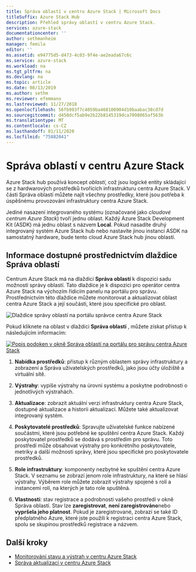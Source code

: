```yaml
---
title: Správa oblastí v centru Azure Stack | Microsoft Docs
titleSuffix: Azure Stack Hub
description: Přehled správy oblastí v centru Azure Stack.
services: azure-stack
documentationcenter: ''
author: sethmanheim
manager: femila
editor: ''
ms.assetid: e94775d5-d473-4c03-9f4e-ae2eada67c6c
ms.service: azure-stack
ms.workload: na
ms.tgt_pltfrm: na
ms.devlang: na
ms.topic: article
ms.date: 08/13/2019
ms.author: sethm
ms.reviewer: efemmano
ms.lastreviewed: 11/27/2018
ms.openlocfilehash: 56fb993f7c4059ba468100904d10baabac38cd7d
ms.sourcegitcommit: d450dcf5ab9e2b22b8145319dca7098065af563b
ms.translationtype: MT
ms.contentlocale: cs-CZ
ms.lasthandoff: 01/11/2020
ms.locfileid: "75882041"
---
```

# <a name="region-management-in-azure-stack-hub"></a>Správa oblastí v centru Azure Stack

Azure Stack hub používá koncept *oblastí*, což jsou logické entity skládající se z hardwarových prostředků tvořících infrastrukturu centra Azure Stack. V části Správa oblastí můžete najít všechny prostředky, které jsou potřeba k úspěšnému provozování infrastruktury centra Azure Stack.

Jediné nasazení integrovaného systému (označované jako *cloudové centrum Azure Stack*) tvoří jednu oblast. Každý Azure Stack Development Kit (ASDK) má jednu oblast s názvem **Local**. Pokud nasadíte druhý integrovaný systém Azure Stack hub nebo nastavíte jinou instanci ASDK na samostatný hardware, bude tento cloud Azure Stack hub jinou oblastí.

## <a name="information-available-through-the-region-management-tile"></a>Informace dostupné prostřednictvím dlaždice Správa oblastí

Centrum Azure Stack má na dlaždici **Správa oblastí** k dispozici sadu možností správy oblastí. Tato dlaždice je k dispozici pro operátor centra Azure Stack na výchozím řídicím panelu na portálu pro správu. Prostřednictvím této dlaždice můžete monitorovat a aktualizovat oblast centra Azure Stack a její součásti, které jsou specifické pro oblast.

![Dlaždice správy oblastí na portálu správce centra Azure Stack](media/azure-stack-region-management/image1.png)

Pokud kliknete na oblast v dlaždici **Správa oblastí** , můžete získat přístup k následujícím informacím:

[![Popis podoken v okně Správa oblastí na portálu pro správu centra Azure Stack](media/azure-stack-region-management/regionssm.png "Okno Správa oblastí na portálu pro správu centra Azure Stack")](media/azure-stack-region-management/regions.png#lightbox)

1. **Nabídka prostředků**: přístup k různým oblastem správy infrastruktury a zobrazení a Správa uživatelských prostředků, jako jsou účty úložiště a virtuální sítě.

2. **Výstrahy**: vypíše výstrahy na úrovni systému a poskytne podrobnosti o jednotlivých výstrahách.

3. **Aktualizace**: zobrazit aktuální verzi infrastruktury centra Azure Stack, dostupné aktualizace a historii aktualizací. Můžete také aktualizovat integrovaný systém.

4. **Poskytovatelé prostředků**: Spravujte uživatelské funkce nabízené součástmi, které jsou potřebné ke spuštění centra Azure Stack. Každý poskytovatel prostředků se dodává s prostředím pro správu. Toto prostředí může obsahovat výstrahy pro konkrétního poskytovatele, metriky a další možnosti správy, které jsou specifické pro poskytovatele prostředků.

5. **Role infrastruktury**: komponenty nezbytné ke spuštění centra Azure Stack. V seznamu se zobrazí jenom role infrastruktury, na které se hlásí výstrahy. Výběrem role můžete zobrazit výstrahy spojené s rolí a instancemi rolí, na kterých je tato role spuštěná.

6. **Vlastnosti**: stav registrace a podrobnosti vašeho prostředí v okně Správa oblastí. Stav lze **zaregistrovat**, **není zaregistrováno**nebo **vypršela jeho platnost**. Pokud je zaregistrované, zobrazí se také ID předplatného Azure, které jste použili k registraci centra Azure Stack, spolu se skupinou prostředků registrace a názvem.

## <a name="next-steps"></a>Další kroky

- [Monitorování stavu a výstrah v centru Azure Stack](azure-stack-monitor-health.md)
- [Správa aktualizací v centru Azure Stack](azure-stack-updates.md)
